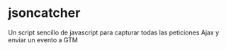 # jsoncatcher
Un script sencillo de javascript para capturar todas las peticiones Ajax y enviar un evento a GTM
